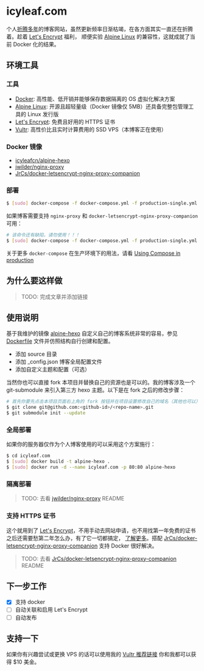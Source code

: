 # icyleaf.com

个人[折腾多年][blog-history-link]的博客网站，虽然更新频率日渐枯竭，在各方面其实一直还在折腾着。趁着 [Let's Encrypt][let-encrypt-link] 福利，
顺便实验 [Alpine Linux][alpine-link] 的兼容性，这就成就了当前 Docker 化的结果。

## 环境工具

### 工具

- [Docker][docker-link]: 高性能、低开销并能够保存数据隔离的 OS 虚拟化解决方案
- [Alpine Linux][alpine-link]: 开源且超轻量级（Docker 镜像仅 5MB）还具备完整包管理工具的 Linux 发行版
- [Let's Encrypt][let-encrypt-link]: 免费且好用的 HTTPS 证书
- [Vultr][vultr-link]: 高性价比且实时计算费用的 SSD VPS（本博客正在使用）

### Docker 镜像

- [icyleafcn/alpine-hexo][alpine-hexo-link]
- [jwilder/nginx-proxy][nginx-proxy-link]
- [JrCs/docker-letsencrypt-nginx-proxy-companion][ngix-proxy-ssl-link]

### 部署

```bash
$ [sudo] docker-compose -f docker-compose.yml -f production-single.yml up -d
```

如果博客需要支持 `nginx-proxy` 和 `docker-letsencrypt-nginx-proxy-companion` 可用：

```bash
# 该命令还有缺陷，请勿使用！！！
$ [sudo] docker-compose -f docker-compose.yml -f production-single.yml up -d
```

关于更多 `docker-compose` 在生产环境下的用法，请看 [Using Compose in production][compose-production-link]

## 为什么要这样做

> TODO: 完成文章并添加链接

## 使用说明

基于我维护的镜像 [alpine-hexo][alpine-hexo-link] 自定义自己的博客系统非常的容易，参见 [Dockerfile](Dockerfile) 文件并仿照结构自行创建和配置。

- 添加 source 目录
- 添加 _config.json 博客全局配置文件
- 添加自定义主题和配置（可选）

当然你也可以直接 fork 本项目并替换自己的资源也是可以的。我的博客涉及一个 git-submodule 来引入第三方 hexo 主题。以下是在 fork 之后的修改步骤：

```bash
# 首先你要先点击本项目页面右上角的 fork 按钮并在项目设置修改自己的域名（其他也可以）
$ git clone git@github.com:<github-id>/<repo-name>.git
$ git submodule init --update
```

### 全局部署

如果你的服务器仅作为个人博客使用的可以采用这个方案施行：

```bash
$ cd icyleaf.com
$ [sudo] docker build -t alpine-hexo .
$ [sudo] docker run -d --name icyleaf.com -p 80:80 alpine-hexo
```

### 隔离部署

> TODO: 去看 [jwilder/nginx-proxy][nginx-proxy-link] README

### 支持 HTTPS 证书

这个就用到了 [Let's Encrypt][let-encrypt-link]，不用手动去网站申请，也不用找第一年免费的证书之后还需要愁第二年怎么办，有了它一切都搞定，
[了解更多][letsencrypt-post-link]。搭配 [JrCs/docker-letsencrypt-nginx-proxy-companion][ngix-proxy-ssl-link] 支持 Docker 很好解决。

> TODO: 去看 [JrCs/docker-letsencrypt-nginx-proxy-companion][ngix-proxy-ssl-link] README


## 下一步工作

- [x] 支持 docker
- [ ] 自动关联和启用 Let's Encrypt
- [ ] 自动发布

## 支持一下

如果你有兴趣尝试或更换 VPS 的话可以使用我的 [Vultr 推荐链接][vultr-affiliate-link] 你和我都可以获得 $10 美金。


[blog-history-link]: http://icyleaf.com/2015/12/a-history-of-blog-migration/
[let-encrypt-link]: https://letsencrypt.org/
[alpine-link]: http://www.alpinelinux.org/
[docker-link]: https://www.docker.com/
[vultr-link]: https://www.vultr.com/
[vultr-affiliate-link]: http://www.vultr.com/?ref=6863897=
[letsencrypt-post-link]: https://imququ.com/post/letsencrypt-certificate.html
[alpine-hexo-link]: https://github.com/icyleaf/alpine-hexo
[nginx-proxy-link]: https://github.com/jwilder/nginx-proxy
[ngix-proxy-ssl-link]: https://github.com/JrCs/docker-letsencrypt-nginx-proxy-companion
[compose-production-link]: https://docs.docker.com/compose/production/